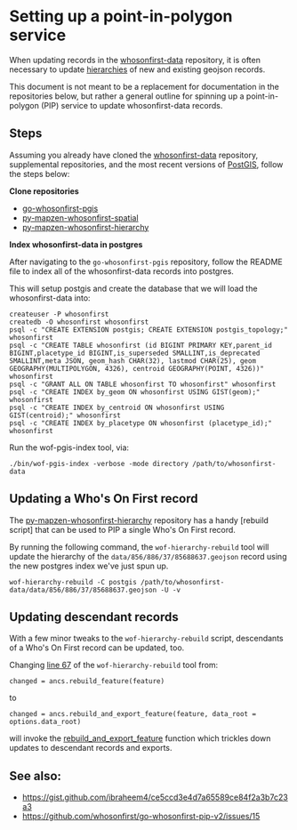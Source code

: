 # Setting up a point-in-polygon service

When updating records in the [whosonfirst-data](https://www.github.com/whosonfirst-data/whosonfirst-data) repository, it is often necessary to update [hierarchies](https://github.com/whosonfirst/whosonfirst-properties/blob/master/properties/wof/hierarchy.json) of new and existing geojson records.

This document is not meant to be a replacement for documentation in the repositories below, but rather a general outline for spinning up a point-in-polygon (PIP) service to update whosonfirst-data records.



## Steps

Assuming you already have cloned the [whosonfirst-data](https://www.github.com/whosonfirst-data/whosonfirst-data) repository, supplemental repositories, and the most recent versions of [PostGIS](https://postgis.net/), follow the steps below:

**Clone repositories** 
  
 * [go-whosonfirst-pgis](https://github.com/whosonfirst/go-whosonfirst-pgis)
 * [py-mapzen-whosonfirst-spatial](https://github.com/whosonfirst/py-mapzen-whosonfirst-spatial/)
 * [py-mapzen-whosonfirst-hierarchy](https://github.com/whosonfirst/py-mapzen-whosonfirst-hierarchy/)

**Index whosonfirst-data in postgres**

After navigating to the `go-whosonfirst-pgis` repository, follow the README file to index all of the whosonfirst-data records into postgres.

This will setup postgis and create the database that we will load the whosonfirst-data into:

```
createuser -P whosonfirst
createdb -O whosonfirst whosonfirst
psql -c "CREATE EXTENSION postgis; CREATE EXTENSION postgis_topology;" whosonfirst
psql -c "CREATE TABLE whosonfirst (id BIGINT PRIMARY KEY,parent_id BIGINT,placetype_id BIGINT,is_superseded SMALLINT,is_deprecated SMALLINT,meta JSON, geom_hash CHAR(32), lastmod CHAR(25), geom GEOGRAPHY(MULTIPOLYGON, 4326), centroid GEOGRAPHY(POINT, 4326))" whosonfirst
psql -c "GRANT ALL ON TABLE whosonfirst TO whosonfirst" whosonfirst
psql -c "CREATE INDEX by_geom ON whosonfirst USING GIST(geom);" whosonfirst
psql -c "CREATE INDEX by_centroid ON whosonfirst USING GIST(centroid);" whosonfirst
psql -c "CREATE INDEX by_placetype ON whosonfirst (placetype_id);" whosonfirst
```

Run the wof-pgis-index tool, via:

```
./bin/wof-pgis-index -verbose -mode directory /path/to/whosonfirst-data
```

## Updating a Who's On First record

The [py-mapzen-whosonfirst-hierarchy](https://github.com/whosonfirst/py-mapzen-whosonfirst-hierarchy/) repository has a handy [rebuild script] that can be used to PIP a single Who's On First record.

By running the following command, the `wof-hierarchy-rebuild` tool will update the hierarchy of the `data/856/886/37/85688637.geojson` record using the new postgres index we've just spun up.

`wof-hierarchy-rebuild -C postgis /path/to/whosonfirst-data/data/856/886/37/85688637.geojson -U -v`



## Updating descendant records 

With a few minor tweaks to the `wof-hierarchy-rebuild` script, descendants of a Who's On First record can be updated, too.

Changing [line 67](https://github.com/whosonfirst/py-mapzen-whosonfirst-hierarchy/blob/master/scripts/wof-hierarchy-rebuild#L67) of the `wof-hierarchy-rebuild` tool from:

`changed = ancs.rebuild_feature(feature)`

to 

`changed = ancs.rebuild_and_export_feature(feature, data_root = options.data_root)`

will invoke the [rebuild_and_export_feature](https://github.com/whosonfirst/py-mapzen-whosonfirst-hierarchy/blob/master/mapzen/whosonfirst/hierarchy/__init__.py#L582) function which trickles down updates to descendant records and exports.

## See also:

- https://gist.github.com/ibraheem4/ce5ccd3e4d7a65589ce84f2a3b7c23a3
- https://github.com/whosonfirst/go-whosonfirst-pip-v2/issues/15
